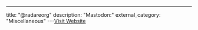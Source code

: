 ---
title: "@radareorg"
description: "Mastodon:"
external_category: "Miscellaneous"
---[Visit Website](https://infosec.exchange/@radareorg)

